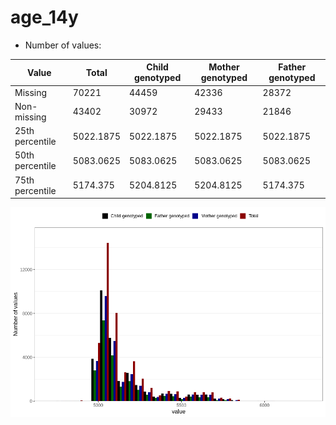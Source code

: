 # age_14y
- Number of values:

| Value | Total | Child genotyped | Mother genotyped | Father genotyped |
| ----- | ----- | --------------- | ---------------- | ---------------- |
| Missing | 70221 | 44459 | 42336 | 28372 |
| Non-missing | 43402 | 30972 | 29433 | 21846 |
| 25th percentile | 5022.1875 | 5022.1875 | 5022.1875 | 5022.1875 |
| 50th percentile | 5083.0625 | 5083.0625 | 5083.0625 | 5083.0625 |
| 75th percentile | 5174.375 | 5204.8125 | 5204.8125 | 5174.375 |



![](age_14y_n.png)



